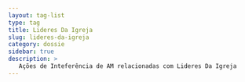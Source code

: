 ```yaml
---
layout: tag-list
type: tag
title: Lideres Da Igreja
slug: lideres-da-igreja
category: dossie
sidebar: true
description: >
   Ações de Inteferência de AM relacionadas com Lideres Da Igreja
---
```

